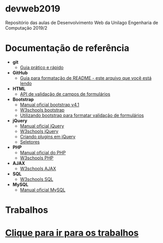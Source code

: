 # devweb2019
Repositório das aulas de Desenvolvimento Web da Unilago Engenharia de Computação 2019/2

# Documentação de referência
- **git**
  - [Guia prático e rápido](https://rogerdudler.github.io/git-guide/index.pt_BR.html)
- **GitHub**
  - [Guia para formatação de README - este arquivo que você está lendo](https://help.github.com/en/articles/basic-writing-and-formatting-syntax)
- **HTML**
  - [API de validação de campos de formulários](https://html.spec.whatwg.org/multipage/form-control-infrastructure.html#the-constraint-validation-api)
- **Bootstrap** 
  - [Manual oficial bootstrap v4.1](https://getbootstrap.com/docs/4.1/getting-started/introduction/)
  - [W3schools bootstrap](https://www.w3schools.com/bootstrap/)
  - [Utilizando bootstrap para formatar validação de formulários](https://getbootstrap.com/docs/4.1/components/forms/#validation)
- **jQuery**
  - [Manual oficial jQuery](https://api.jquery.com/)
  - [W3schools jQuery](https://www.w3schools.com/jquery/)
  - [Criando plugins em jQuery](https://www.codigofonte.com.br/artigos/aprenda-a-criar-seu-proprio-plugin-no-jquery)
  - [Seletores](https://www.w3schools.com/jquery/jquery_ref_selectors.asp)
- **PHP** 
  - [Manual oficial do PHP](https://www.php.net/manual/pt_BR/getting-started.php)
  - [W3schools PHP](https://www.w3schools.com/php/)
- **AJAX**
  - [W3schools AJAX](https://www.w3schools.com/xml/ajax_intro.asp)
- **SQL**
  - [W3schools SQL](https://www.w3schools.com/sql/)
- **MySQL**
  - [Manual oficial MySQL](https://www.mysql.com/)

# Trabalhos
# [Clique para ir para os trabalhos](https://github.com/leoapsilva/devweb2019/blob/master/Laboratorio/README.md)

